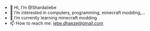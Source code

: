 - 👋 Hi, I’m @Shardaiiebe
- 👀 I’m interested in computers, programming, minecraft modding,...
- 🌱 I’m currently learning minecraft modding
- 📫 How to reach me: iebe.dhaeze@gmail.com

